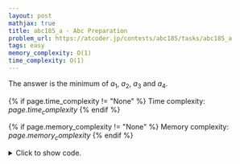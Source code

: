 ```yaml
---
layout: post
mathjax: true
title: abc185_a - Abc Preparation
problem_url: https://atcoder.jp/contests/abc185/tasks/abc185_a
tags: easy
memory_complexity: O(1)
time_complexity: O(1)
---
```


The answer is the minimum of $a_1$, $a_2$, $a_3$ and $a_4$.


{% if page.time_complexity != "None" %}
Time complexity: ${{ page.time_complexity }}$
{% endif %}

{% if page.memory_complexity != "None" %}
Memory complexity: ${{ page.memory_complexity }}$
{% endif %}

<details>
<summary>
<p style="display:inline">Click to show code.</p>
</summary>
```cpp
{% raw %}
using namespace std;
template <typename InputIterator,
          typename T = typename iterator_traits<InputIterator>::value_type>
void read_n(InputIterator it, int n)
{
    copy_n(istream_iterator<T>(cin), n, it);
}
int main(void)
{
    ios::sync_with_stdio(false), cin.tie(NULL);
    array<int, 4> a;
    read_n(begin(a), 4);
    cout << *min_element(begin(a), end(a)) << endl;
    return 0;
}

{% endraw %}
```
</details>

